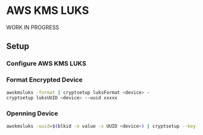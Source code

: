 # AWS KMS LUKS

WORK IN PROGRESS

## Setup

### Configure AWS KMS LUKS

### Format Encrypted Device
```bash
awskmsluks -format | cryptsetup luksFormat <device> - 
cryptsetup luksUUID <device> --uuid xxxxx
```

### Openning Device
```bash
awskmsluks -uuid=$(blkid -o value -s UUID <device>) | cryptsetup --key-file=- luksOpen <device> <name> 
```